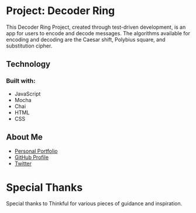 # Project: Decoder Ring

This Decoder Ring Project, created through test-driven development, is an app for users to encode and decode messages. The algorithms available for encoding and decoding are the Caesar shift, Polybius square, and substitution cipher.

## Technology

### Built with:

- JavaScript
- Mocha
- Chai
- HTML
- CSS

## About Me

- [Personal Portfolio](https://stephenengineer.github.io/portfolio/)
- [GitHub Profile](https://github.com/stephenengineer)
- [Twitter](https://twitter.com/StephenTchaou)

# Special Thanks

Special thanks to Thinkful for various pieces of guidance and inspiration.
